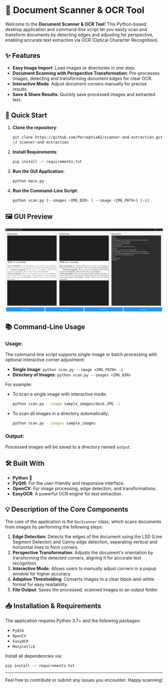 # 📄 Document Scanner & OCR Tool

Welcome to the **Document Scanner & OCR Tool**! This Python-based desktop application and command-line script let you easily scan and transform documents by detecting edges and adjusting for perspective, enabling accurate text extraction via OCR (Optical Character Recognition).

## ✨ Features

- **Easy Image Import**: Load images or directories in one step.
- **Document Scanning with Perspective Transformation**: Pre-processes images, detecting and transforming document edges for clear OCR.
- **Interactive Mode**: Adjust document corners manually for precise results.
- **Save & Share Results**: Quickly save processed images and extracted text.

## 🚀 Quick Start

1. **Clone the repository**:
   ```bash
   git clone https://github.com/PerceptiaAI/scanner-and-extraction.git
   cd scanner-and-extraction
   ```

2. **Install Requirements**:
   ```bash
   pip install -r requirements.txt
   ```

3. **Run the GUI Application**:
   ```bash
   python main.py
   ```

4. **Run the Command-Line Script**:
   ```bash
   python scan.py (--images <IMG_DIR> | --image <IMG_PATH>) [-i]
   ```

## 🖼️ GUI Preview

![Document Scanner GUI](https://github.com/PerceptiaAI/scanner-and-extraction/blob/main/docscanner%20screenshot.png)

## 📚 Command-Line Usage

### Usage:
The command-line script supports single-image or batch processing with optional interactive corner adjustment:
- **Single Image**: `python scan.py --image <IMG_PATH> -i`
- **Directory of Images**: `python scan.py --images <IMG_DIR>`

For example:
- To scan a single image with interactive mode:
  ```bash
  python scan.py --image sample_images/desk.JPG -i
  ```
- To scan all images in a directory automatically:
  ```bash
  python scan.py --images sample_images
  ```

### Output:
Processed images will be saved to a directory named `output`.

## 🛠️ Built With

- **Python** 🐍
- **PyQt6**: For the user-friendly and responsive interface.
- **OpenCV**: For image processing, edge detection, and transformations.
- **EasyOCR**: A powerful OCR engine for text extraction.

## 💡 Description of the Core Components

The core of the application is the `DocScanner` class, which scans documents from images by performing the following steps:

1. **Edge Detection**: Detects the edges of the document using the LSD (Line Segment Detector) and Canny edge detection, separating vertical and horizontal lines to form corners.
2. **Perspective Transformation**: Adjusts the document's orientation by transforming the detected corners, aligning it for accurate text recognition.
3. **Interactive Mode**: Allows users to manually adjust corners in a popup window for higher accuracy.
4. **Adaptive Thresholding**: Converts images to a clear black-and-white format for easy readability.
5. **File Output**: Saves the processed, scanned images to an output folder.

## 📥 Installation & Requirements

The application requires Python 3.7+ and the following packages:
- `PyQt6`
- `OpenCV`
- `EasyOCR`
- `Matplotlib`
  
Install all dependencies via:
```bash
pip install -r requirements.txt
```

---

Feel free to contribute or submit any issues you encounter. Happy scanning!
